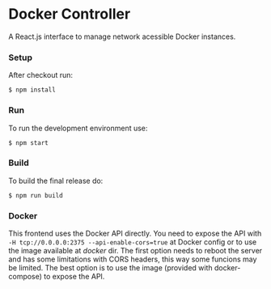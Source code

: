 Docker Controller
=================

A React.js interface to manage network acessible Docker instances.

### Setup

After checkout run:
```
$ npm install
```

### Run

To run the development environment use:
```
$ npm start
```

### Build

To build the final release do:
```
$ npm run build
```

### Docker

This frontend uses the Docker API directly. You need to expose the API with `-H tcp://0.0.0.0:2375 --api-enable-cors=true` at Docker config or to use the image available at _docker_ dir.
The first option needs to reboot the server and has some limitations with CORS headers, this way some funcions may be limited. The best option is to use the image (provided with docker-compose) to expose the API.
